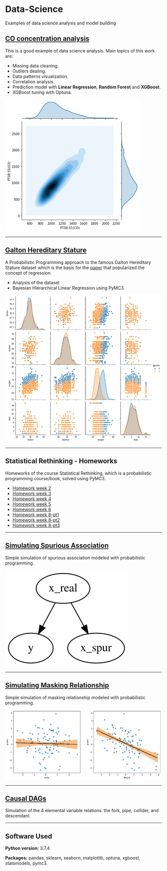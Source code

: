 # Data-Science
Examples of data science analysis and model building

## [CO concentration analysis](https://github.com/elisiojsj/Data-Science/blob/master/CO_concentration-analysis.ipynb)
This is a good example of data science analysis. Main topics of this work are: 
* Missing data cleaning.
* Outliers dealing.
* Data patterns visualization.
* Correlation analysis.
* Prediction model with **Linear Regression**, **Random Forest** and **XGBoost**.
* XGBoost tuning with Optuna.

 ![Correlation](https://github.com/elisiojsj/Data-Science/blob/master/images/CO_corr.png)

---

## [Galton Hereditary Stature](https://github.com/elisiojsj/Data-Science/blob/master/Galton_Hereditary_Stature-analysis.ipynb)
A Probabilistic Programming approach to the famous Galton Hereditary Stature dataset which is the basis for the [paper](http://galton.org/essays/1880-1889/galton-1886-jaigi-regression-stature.pdf) that popularized the concept of regression.
* Analysis of the dataset
* Bayesian Hierarchical Linear Regression using PyMC3.

![Galton](https://github.com/elisiojsj/Data-Science/blob/master/images/galton_height.png)

---

## Statistical Rethinking - Homeworks
Homeworks of the course Statistical Rethinking, which is a probabilistic programming course/book, solved using PyMC3.
* [Homework week 2](https://github.com/elisiojsj/Data-Science/blob/master/homeworks_statistical_rethinking/homework_week2.ipynb)
* [Homework week 3](https://github.com/elisiojsj/Data-Science/blob/master/homeworks_statistical_rethinking/homework_week3.ipynb)
* [Homework week 4](https://github.com/elisiojsj/Data-Science/blob/master/homeworks_statistical_rethinking/homework_week4.ipynb)
* [Homework week 5](https://github.com/elisiojsj/Data-Science/blob/master/homeworks_statistical_rethinking/homework_week5.ipynb)
* [Homework week 6](https://github.com/elisiojsj/Data-Science/blob/master/homeworks_statistical_rethinking/homework_week6.ipynb)
* [Homework week 8-pt1](https://github.com/elisiojsj/Data-Science/blob/master/homeworks_statistical_rethinking/homework_week8-pt1.ipynb)
* [Homework week 8-pt2](https://github.com/elisiojsj/Data-Science/blob/master/homeworks_statistical_rethinking/homework_week8-pt2.ipynb)
* [Homework week 8-pt3](https://github.com/elisiojsj/Data-Science/blob/master/homeworks_statistical_rethinking/homework_week8-pt3.ipynb)

---

## [Simulating Spurious Association](https://github.com/elisiojsj/Data-Science/blob/master/Spurious_association_simulation.ipynb)
Simple simulation of spurious association modeled with probabilistic programming.

![Spurious](https://github.com/elisiojsj/Data-Science/blob/master/images/spur.svg)

---

## [Simulating Masking Relationship ](https://github.com/elisiojsj/Data-Science/blob/master/Masking_relationship_simulation.ipynb)
Simple simulation of masking relationship modeled with probabilistic programming.

![Masking](https://github.com/elisiojsj/Data-Science/blob/master/images/masking.png)

---

## [Causal DAGs](https://github.com/elisiojsj/Data-Science/blob/master/Causal_DAGs.ipynb)
Simulation of the 4 elemental variable relations: the fork, pipe, collider, and descendant.

---


## Software Used
**Python version:** 3.7.4

**Packages:** pandas, sklearn, seaborn, matplotlib, optuna, xgboost, statsmodels, pymc3. 
